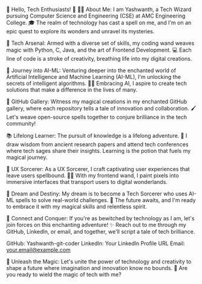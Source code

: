 🚀 Hello, Tech Enthusiasts! 🌟
👨‍💻 About Me:
I am Yashwanth, a Tech Wizard pursuing Computer Science and Engineering (CSE) at AMC Engineering College. 🎓 The realm of technology has cast a spell on me, and I'm on an epic quest to explore its wonders and unravel its mysteries.

🔧 Tech Arsenal:
Armed with a diverse set of skills, my coding wand weaves magic with Python, C, Java, and the art of Frontend Development. 💻 Each line of code is a stroke of creativity, breathing life into my digital creations.

🤖 Journey into AI-ML:
Venturing deeper into the enchanted world of Artificial Intelligence and Machine Learning (AI-ML), I'm unlocking the secrets of intelligent algorithms. 🧙‍♂️ Embracing AI, I aspire to create tech solutions that make a difference in the lives of many.

🎨 GitHub Gallery:
Witness my magical creations in my enchanted GitHub gallery, where each repository tells a tale of innovation and collaboration. 🖌️ Let's weave open-source spells together to conjure brilliance in the tech community!

📚 Lifelong Learner:
The pursuit of knowledge is a lifelong adventure. 🌌 I draw wisdom from ancient research papers and attend tech conferences where tech sages share their insights. Learning is the potion that fuels my magical journey.

🌈 UX Sorcerer:
As a UX Sorcerer, I craft captivating user experiences that leave users spellbound. 🧙‍♀️ With my frontend wand, I paint pixels into immersive interfaces that transport users to digital wonderlands.

🚀 Dream and Destiny:
My dream is to become a Tech Sorcerer who uses AI-ML spells to solve real-world challenges. 🌟 The future awaits, and I'm ready to embrace it with my magical skills and relentless spirit.

💌 Connect and Conquer:
If you're as bewitched by technology as I am, let's join forces on this enchanting adventure! ✨ Reach out to me through my GitHub, LinkedIn, or email, and together, we'll script a tale of tech brilliance.

GitHub: Yashwanth-git-coder
LinkedIn: Your LinkedIn Profile URL
Email: your.email@example.com

🌌 Unleash the Magic:
Let's unite the power of technology and creativity to shape a future where imagination and innovation know no bounds. 🌈 Are you ready to wield the magic of tech with me?
